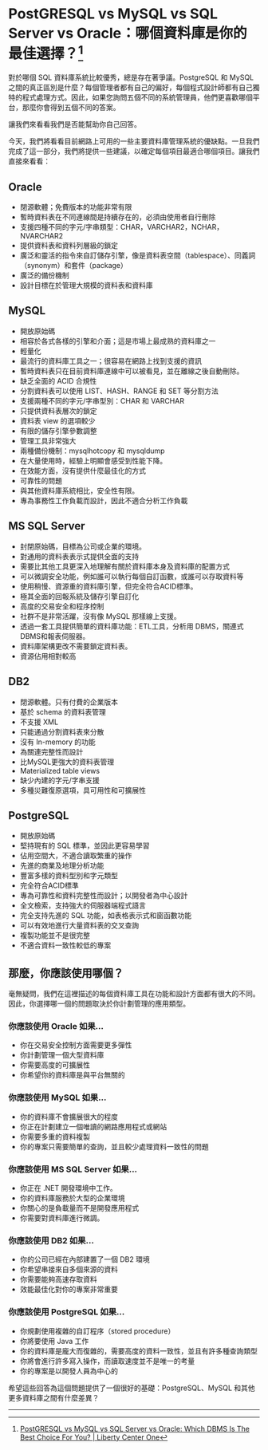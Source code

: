# PostGRESQL vs MySQL vs SQL Server vs Oracle：哪個資料庫是你的最佳選擇？[^1]

對於哪個 SQL 資料庫系統比較優秀，總是存在著爭議。PostgreSQL 和 MySQL 之間的真正區別是什麼？每個管理者都有自己的偏好，每個程式設計師都有自己獨特的程式處理方式。因此，如果您詢問五個不同的系統管理員，他們更喜歡哪個平台，那麼你會得到五個不同的答案。

讓我們來看看我們是否能幫助你自己回答。

今天，我們將看看目前網路上可用的一些主要資料庫管理系統的優缺點。一旦我們完成了這一部分，我們將提供一些建議，以確定每個項目最適合哪個項目。讓我們直接來看看：

## Oracle

* 閉源軟體；免費版本的功能非常有限
* 暫時資料表在不同連線間是持續存在的，必須由使用者自行刪除
* 支援四種不同的字元/字串類型：CHAR，VARCHAR2，NCHAR，NVARCHAR2
* 提供資料表和資料列層級的鎖定
* 廣泛和靈活的指令來自訂儲存引擎，像是資料表空間（tablespace）、同義詞（synonym）和套件（package）
* 廣泛的備份機制
* 設計目標在於管理大規模的資料表和資料庫

## MySQL

* 開放原始碼
* 相容於各式各樣的引擎和介面；這是市場上最成熟的資料庫之一
* 輕量化
* 最流行的資料庫工具之一；很容易在網路上找到支援的資訊
* 暫時資料表只在目前資料庫連線中可以被看見，並在離線之後自動刪除。
* 缺乏全面的 ACID 合規性
* 分割資料表可以使用 LIST、HASH、RANGE 和 SET 等分割方法
* 支援兩種不同的字元/字串型別：CHAR 和 VARCHAR
* 只提供資料表層次的鎖定
* 資料表 view 的選項較少
* 有限的儲存引擎參數調整
* 管理工具非常強大
* 兩種備份機制：mysqlhotcopy 和 mysqldump
* 在大量使用時，經驗上明顯會感受到性能下降。
* 在效能方面，沒有提供什麼最佳化的方式
* 可靠性的問題
* 與其他資料庫系統相比，安全性有限。
* 專為事務性工作負載而設計，因此不適合分析工作負載

## MS SQL Server

* 封閉原始碼，目標為公司或企業的環境。
* 對通用的資料表表示式提供全面的支持
* 需要比其他工具更深入地理解有關於資料庫本身及資料庫的配置方式
* 可以微調安全功能，例如誰可以執行每個自訂函數，或誰可以存取資料等
* 使用稍慢、資源重的資料庫引擎，但完全符合ACID標準。
* 極其全面的回報系統及儲存引擎自訂化
* 高度的交易安全和程序控制
* 社群不是非常活躍，沒有像 MySQL 那樣線上支援。
* 透過一套工具提供簡單的資料庫功能：ETL工具，分析用 DBMS，關連式 DBMS和報表伺服器。
* 資料庫架構更改不需要鎖定資料表。
* 資源佔用相對較高

## DB2

* 閉源軟體。只有付費的企業版本
* 基於 schema 的資料表管理
* 不支援 XML
* 只能通過分割資料表來分散
* 沒有 In-memory 的功能
* 為關連完整性而設計
* 比MySQL更強大的資料表管理
* Materialized table views
* 缺少內建的字元/字串支援
* 多種災難復原選項，具可用性和可擴展性

## PostgreSQL

* 開放原始碼
* 堅持現有的 SQL 標準，並因此更容易學習
* 佔用空間大，不適合讀取繁重的操作
* 先進的商業及地理分析功能
* 豐富多樣的資料型別和字元類型
* 完全符合ACID標準
* 專為可靠性和資料完整性而設計；以開發者為中心設計
* 全文檢索，支持強大的伺服器端程式語言
* 完全支持先進的 SQL 功能，如表格表示式和窗函數功能
* 可以有效地進行大量資料表的交叉查詢
* 複製功能並不是很完整
* 不適合資料一致性較低的專案

## 那麼，你應該使用哪個？

毫無疑問，我們在這裡描述的每個資料庫工具在功能和設計方面都有很大的不同。因此，你選擇哪一個的問題取決於你計劃管理的應用類型。

### 你應該使用 Oracle 如果...

* 你在交易安全控制方面需要更多彈性
* 你計劃管理一個大型資料庫
* 你需要高度的可擴展性
* 你希望你的資料庫是與平台無關的

### 你應該使用 MySQL 如果…

* 你的資料庫不會擴展很大的程度
* 你正在計劃建立一個唯讀的網路應用程式或網站
* 你需要多重的資料複製
* 你的專案只需要簡單的查詢，並且較少處理資料一致性的問題

### 你應該使用 MS SQL Server 如果...

* 你正在 .NET 開發環境中工作。
* 你的資料庫服務於大型的企業環境
* 你關心的是負載量而不是開發應用程式
* 你需要對資料庫進行微調。

### 你應該使用 DB2 如果...

* 你的公司已經在內部建置了一個 DB2 環境
* 你希望串接來自多個來源的資料
* 你需要能夠高速存取資料
* 效能最佳化對你的專案非常重要

### 你應該使用 PostgreSQL 如果…

* 你規劃使用複雜的自訂程序（stored procedure）
* 你將要使用 Java 工作
* 你的資料庫是龐大而復雜的，需要高度的資料一致性，並且有許多種查詢類型
* 你將會進行許多寫入操作，而讀取速度並不是唯一的考量
* 你的專案是以開發人員為中心的

希望這些回答為這個問題提供了一個很好的基礎：PostgreSQL、MySQL 和其他更多資料庫之間有什麼差異？

---

[^1]:  [PostGRESQL vs MySQL vs SQL Server vs Oracle: Which DBMS Is The Best Choice For You? \| Liberty Center One](https://www.libertycenterone.com/blog/postgresql-vs-mysql-vs-sql-server-vs-oracle/)

